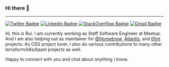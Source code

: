 ### Hi there 👋
---

[![Twitter Badge](https://img.shields.io/badge/-@chenrui-1ca0f1?style=flat-square&labelColor=1ca0f1&logo=twitter&logoColor=white&link=https://twitter.com/chenrui)](https://twitter.com/chenrui)
[![Linkedin Badge](https://img.shields.io/badge/-chenrui333-blue?style=flat-square&logo=Linkedin&logoColor=white&link=https://www.linkedin.com/in/chenrui333/)](https://www.linkedin.com/in/chenrui333/)
[![StackOverflow Badge](https://img.shields.io/badge/-chenrui-FE7A16?style=flat-square&logo=Stack%20Overflow&logoColor=white&link=https://stackoverflow.com/users/791609/chenrui)](https://stackoverflow.com/users/791609/chenrui)
[![Gmail Badge](https://img.shields.io/badge/chenrui333@gmail.com-c14438?style=flat&logo=Gmail&logoColor=white&link=mailto:chenrui333@gmail.com)](mailto:chenrui333@gmail.com)

Hi, this is Rui. I am currently working as Staff Software Engineer at Meetup. 
And I am also helping out as maintainer for [@Homebrew](https://github.com/Homebrew), [Atlantis](https://github.com/runatlantis/atlantis/), and [tflint](https://github.com/terraform-linters/tflint) projects. 
As OSS project lover, I also do various contributions to many other terraform/k8s/bazel projects as well.

Happy to connect with you and chat about anything I know.
